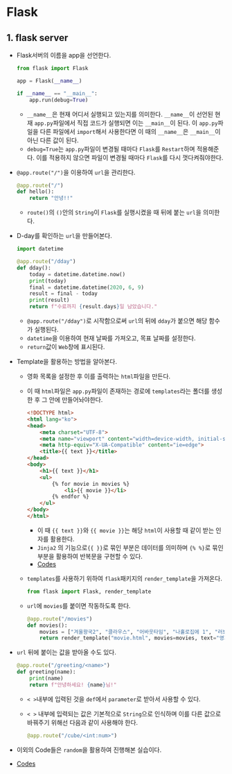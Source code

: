 # Flask

## 1. flask server

* Flask서버의 이름을 app을 선언한다.

  ```python
  from flask import Flask
  
  app = Flask(__name__)
  
  if __name__ == "__main__":
      app.run(debug=True)
  ```

  * `__name__`은 현재 어디서 실행되고 있는지를 의미한다. `__name__`이 선언된 현재 `app.py`파일에서 직접 코드가 실행되면 이는 `__main__`이 된다. 이 `app.py`파일을 다른 파일에서 `import`해서 사용한다면 이 때의 `__name__`은 `__main__`이 아닌 다른 값이 된다.
  * `debug=True`는 `app.py`파일이 변경될 때마다 `Flask`를 `Restart`하며 적용해준다. 이를 적용하지 않으면 파일이 변경될 때마다 `Flask`를 다시 껏다켜줘야한다.

* `@app.route("/")`을 이용하여 `url`을 관리한다.

  ```python
  @app.route("/")
  def hello():
      return "안녕!!"
  ```

  * `route()`의 `()`안의 `String`이 `Flask`를 실행시켰을 때 뒤에 붙는 `url`을 의미한다.

* D-day를 확인하는 `url`을 만들어본다.

  ```python
  import datetime
  
  @app.route("/dday")
  def dday():
      today = datetime.datetime.now()
      print(today)
      final = datetime.datetime(2020, 6, 9)
      result = final - today
      print(result)
      return f"수료까지 {result.days}일 남았습니다."
  ```

  * `@app.route("/dday")`로 시작함으로써 `url`의 뒤에 `dday`가 붙으면 해당 함수가 실행된다.
  * `datetime`을 이용하여 현재 날짜를 가져오고, 목표 날짜를 설정한다.
  * `return`값이 `Web`창에 표시된다.

* Template을 활용하는 방법을 알아본다.

  * 영화 목록을 설정한 후 이를 출력하는 `html`파일을 만든다.

  * 이 때 `html`파일은 `app.py`파일이 존재하는 경로에 `templates`라는 폴더를 생성한 후 그 안에 만들어놔야한다.

    ```html
    <!DOCTYPE html>
    <html lang="ko">
    <head>
        <meta charset="UTF-8">
        <meta name="viewport" content="width=device-width, initial-scale=1.0">
        <meta http-equiv="X-UA-Compatible" content="ie=edge">
        <title>{{ text }}</title>
    </head>
    <body>
        <h1>{{ text }}</h1>
        <ul>
            {% for movie in movies %}
                <li>{{ movie }}</li>
            {% endfor %}
        </ul>
    </body>
    </html>
    ```
    * 이 때 `{{ text }}`와 `{{ movie }}`는 해당 `html`이 사용할 때 같이 받는 인자를 활용한다.
    * `Jinja2` 의 기능으로`{{ }}`로 묶인 부분은 데이터를 의미하며 `{% %}`로 묶인 부분을 활용하여 반복문을 구현할 수 있다.
    * [Codes](./templates/movies.html)

  * `templates`를 사용하기 위하여 `flask`패키지의 `render_template`을 가져온다.

    ```python
    from flask import Flask, render_template
    ```

  * `url`에 `movies`를 붙이면 작동하도록 한다.

    ```python
    @app.route("/movies")
    def movies():
        movies = ["겨울왕국2", "클라우스", "어바웃타임", "나홀로집에 1", "러브 액츄얼리"]
        return render_template("movie.html", movies=movies, text="영화 목록")
    ```

* `url` 뒤에 붙이는 값을 받아올 수도 있다.

  ```python
  @app.route("/greeting/<name>")
  def greeting(name):
      print(name)
      return f"안녕하세요! {name}님!"
  ```

  * `< >`내부에 입력된 것을 `def`에서 `parameter`로 받아서 사용할 수 있다.

  * `< >` 내부에 입력되는 값은 기본적으로 `String`으로 인식하며 이를 다른 값으로 바꿔주기 위해선 다음과 같이 사용해야 한다.

    ```python
    @app.route("/cube/<int:num>")
    ```

* 이외의 Code들은 `random`을 활용하여 진행해본 실습이다.

* [Codes](./app.py)